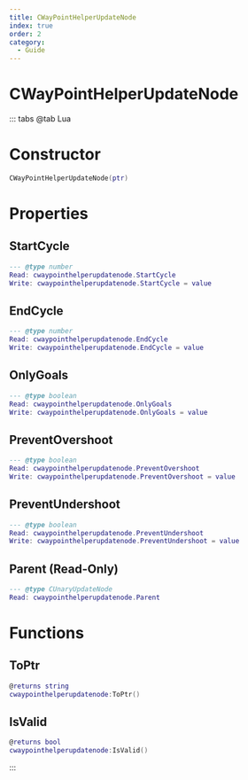 ```yaml
---
title: CWayPointHelperUpdateNode
index: true
order: 2
category:
  - Guide
---
```


# CWayPointHelperUpdateNode

::: tabs
@tab Lua
# Constructor
```lua
CWayPointHelperUpdateNode(ptr)
```
# Properties
## StartCycle 
```lua
--- @type number
Read: cwaypointhelperupdatenode.StartCycle
Write: cwaypointhelperupdatenode.StartCycle = value
```
## EndCycle 
```lua
--- @type number
Read: cwaypointhelperupdatenode.EndCycle
Write: cwaypointhelperupdatenode.EndCycle = value
```
## OnlyGoals 
```lua
--- @type boolean
Read: cwaypointhelperupdatenode.OnlyGoals
Write: cwaypointhelperupdatenode.OnlyGoals = value
```
## PreventOvershoot 
```lua
--- @type boolean
Read: cwaypointhelperupdatenode.PreventOvershoot
Write: cwaypointhelperupdatenode.PreventOvershoot = value
```
## PreventUndershoot 
```lua
--- @type boolean
Read: cwaypointhelperupdatenode.PreventUndershoot
Write: cwaypointhelperupdatenode.PreventUndershoot = value
```
## Parent (Read-Only)
```lua
--- @type CUnaryUpdateNode
Read: cwaypointhelperupdatenode.Parent
```
# Functions
## ToPtr
```lua
@returns string
cwaypointhelperupdatenode:ToPtr()
```
## IsValid
```lua
@returns bool
cwaypointhelperupdatenode:IsValid()
```

:::